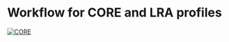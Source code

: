 # Workflow for CORE and LRA profiles
[![CORE](https://github.com/marcosgopen/workflows/actions/workflows/core-test.yml/badge.svg)](https://github.com/marcosgopen/workflows/actions/workflows/core-test.yml)
